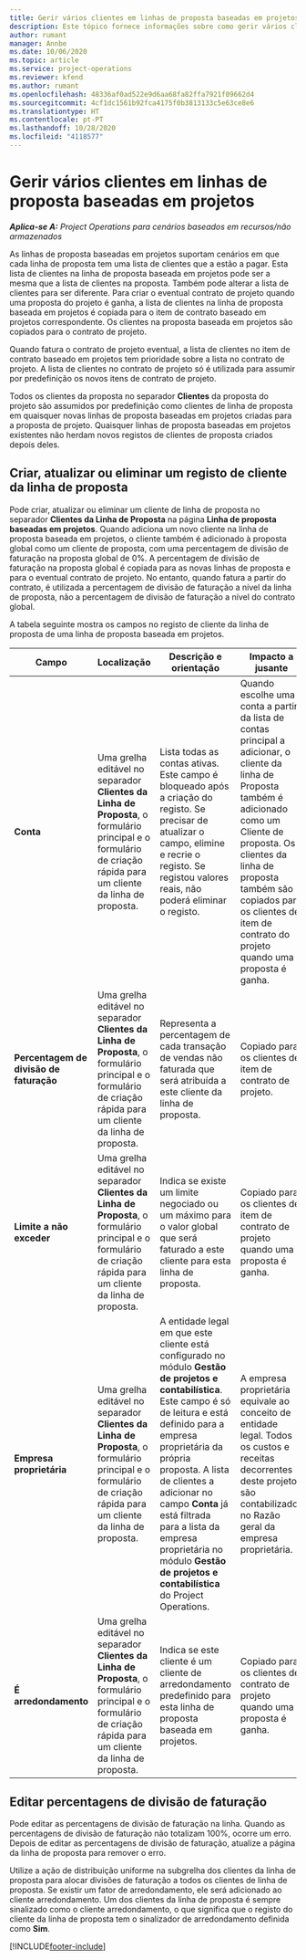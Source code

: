 ```yaml
---
title: Gerir vários clientes em linhas de proposta baseadas em projetos
description: Este tópico fornece informações sobre como gerir vários clientes em linhas de proposta baseadas em projetos.
author: rumant
manager: Annbe
ms.date: 10/06/2020
ms.topic: article
ms.service: project-operations
ms.reviewer: kfend
ms.author: rumant
ms.openlocfilehash: 48336af0ad522e9d6aa68fa82ffa7921f09662d4
ms.sourcegitcommit: 4cf1dc1561b92fca4175f0b3813133c5e63ce8e6
ms.translationtype: HT
ms.contentlocale: pt-PT
ms.lasthandoff: 10/28/2020
ms.locfileid: "4118577"
---
```

# <a name="manage-multiple-customers-on-project-based-quote-lines"></a>Gerir vários clientes em linhas de proposta baseadas em projetos

_**Aplica-se A:** Project Operations para cenários baseados em recursos/não armazenados_

As linhas de proposta baseadas em projetos suportam cenários em que cada linha de proposta tem uma lista de clientes que a estão a pagar. Esta lista de clientes na linha de proposta baseada em projetos pode ser a mesma que a lista de clientes na proposta. Também pode alterar a lista de clientes para ser diferente. Para criar o eventual contrato de projeto quando uma proposta do projeto é ganha, a lista de clientes na linha de proposta baseada em projetos é copiada para o item de contrato baseado em projetos correspondente. Os clientes na proposta baseada em projetos são copiados para o contrato de projeto.

Quando fatura o contrato de projeto eventual, a lista de clientes no item de contrato baseado em projetos tem prioridade sobre a lista no contrato de projeto. A lista de clientes no contrato de projeto só é utilizada para assumir por predefinição os novos itens de contrato de projeto.

Todos os clientes da proposta no separador **Clientes** da proposta do projeto são assumidos por predefinição como clientes de linha de proposta em quaisquer novas linhas de proposta baseadas em projetos criadas para a proposta de projeto. Quaisquer linhas de proposta baseadas em projetos existentes não herdam novos registos de clientes de proposta criados depois deles.

## <a name="create-update-or-delete-a-quote-line-customer-record"></a>Criar, atualizar ou eliminar um registo de cliente da linha de proposta

Pode criar, atualizar ou eliminar um cliente de linha de proposta no separador **Clientes da Linha de Proposta** na página **Linha de proposta baseadas em projetos**. Quando adiciona um novo cliente na linha de proposta baseada em projetos, o cliente também é adicionado à proposta global como um cliente de proposta, com uma percentagem de divisão de faturação na proposta global de 0%. A percentagem de divisão de faturação na proposta global é copiada para as novas linhas de proposta e para o eventual contrato de projeto. No entanto, quando fatura a partir do contrato, é utilizada a percentagem de divisão de faturação a nível da linha de proposta, não a percentagem de divisão de faturação a nível do contrato global. 

A tabela seguinte mostra os campos no registo de cliente da linha de proposta de uma linha de proposta baseada em projetos.

| Campo | Localização | Descrição e orientação | Impacto a jusante |
| --- | --- | --- | --- |
| **Conta** | Uma grelha editável no separador **Clientes da Linha de Proposta**, o formulário principal e o formulário de criação rápida para um cliente da linha de proposta. | Lista todas as contas ativas. Este campo é bloqueado após a criação do registo. Se precisar de atualizar o campo, elimine e recrie o registo. Se registou valores reais, não poderá eliminar o registo. | Quando escolhe uma conta a partir da lista de contas principal a adicionar, o cliente da linha de Proposta também é adicionado como um Cliente de proposta. Os clientes da linha de proposta também são copiados para os clientes de item de contrato do projeto quando uma proposta é ganha. |
| **Percentagem de divisão de faturação** | Uma grelha editável no separador **Clientes da Linha de Proposta**, o formulário principal e o formulário de criação rápida para um cliente da linha de proposta. | Representa a percentagem de cada transação de vendas não faturada que será atribuída a este cliente da linha de proposta. | Copiado para os clientes de item de contrato de projeto. |
| **Limite a não exceder** | Uma grelha editável no separador **Clientes da Linha de Proposta**, o formulário principal e o formulário de criação rápida para um cliente da linha de proposta. | Indica se existe um limite negociado ou um máximo para o valor global que será faturado a este cliente para esta linha de proposta. | Copiado para os clientes de item de contrato de projeto quando uma proposta é ganha. |
| **Empresa proprietária** | Uma grelha editável no separador **Clientes da Linha de Proposta**, o formulário principal e o formulário de criação rápida para um cliente da linha de proposta. | A entidade legal em que este cliente está configurado no módulo **Gestão de projetos e contabilística**. Este campo é só de leitura e está definido para a empresa proprietária da própria proposta. A lista de clientes a adicionar no campo **Conta** já está filtrada para a lista da empresa proprietária no módulo **Gestão de projetos e contabilística** do Project Operations. | A empresa proprietária equivale ao conceito de entidade legal. Todos os custos e receitas decorrentes deste projeto são contabilizados no Razão geral da empresa proprietária. |
| **É arredondamento** | Uma grelha editável no separador **Clientes da Linha de Proposta**, o formulário principal e o formulário de criação rápida para um cliente da linha de proposta. | Indica se este cliente é um cliente de arredondamento predefinido para esta linha de proposta baseada em projetos. | Copiado para os clientes de contrato de projeto quando uma proposta é ganha. |

## <a name="edit-billing-split-percentages"></a>Editar percentagens de divisão de faturação

Pode editar as percentagens de divisão de faturação na linha. Quando as percentagens de divisão de faturação não totalizam 100%, ocorre um erro. Depois de editar as percentagens de divisão de faturação, atualize a página da linha de proposta para remover o erro.

Utilize a ação de distribuição uniforme na subgrelha dos clientes da linha de proposta para alocar divisões de faturação a todos os clientes de linha de proposta. Se existir um fator de arredondamento, ele será adicionado ao cliente arredondamento. Um dos clientes da linha de proposta é sempre sinalizado como o cliente arredondamento, o que significa que o registo do cliente da linha de proposta tem o sinalizador de arredondamento definida como **Sim**. 


[!INCLUDE[footer-include](../includes/footer-banner.md)]